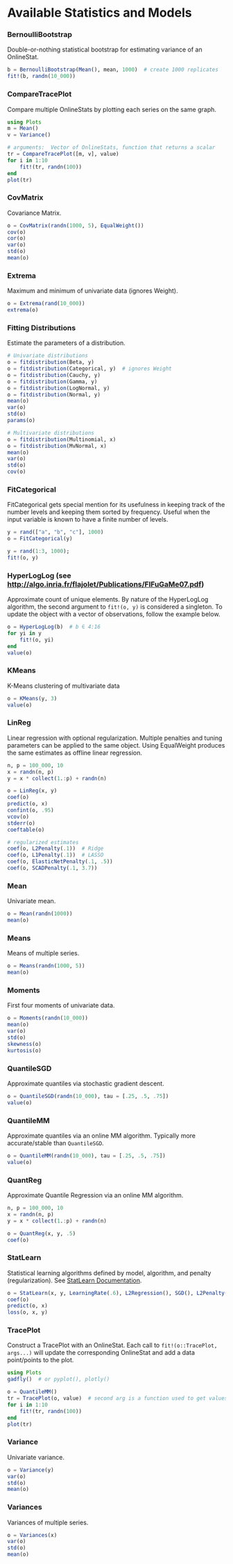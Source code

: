 # Available Statistics and Models

### BernoulliBootstrap
Double-or-nothing statistical bootstrap for estimating variance of an OnlineStat.
```julia
b = BernoulliBootstrap(Mean(), mean, 1000)  # create 1000 replicates
fit!(b, randn(10_000))  
```


### CompareTracePlot
Compare multiple OnlineStats by plotting each series on the same graph.  
```julia
using Plots
m = Mean()
v = Variance()

# arguments:  Vector of OnlineStats, function that returns a scalar
tr = CompareTracePlot([m, v], value)  
for i in 1:10
    fit!(tr, randn(100))
end
plot(tr)
```


### CovMatrix
Covariance Matrix.  
```julia
o = CovMatrix(randn(1000, 5), EqualWeight())
cov(o)
cor(o)
var(o)
std(o)
mean(o)
```


### Extrema
Maximum and minimum of univariate data (ignores Weight).
```julia
o = Extrema(rand(10_000))
extrema(o)
```


### Fitting Distributions
Estimate the parameters of a distribution.
```julia
# Univariate distributions
o = fitdistribution(Beta, y)
o = fitdistribution(Categorical, y)  # ignores Weight
o = fitdistribution(Cauchy, y)
o = fitdistribution(Gamma, y)
o = fitdistribution(LogNormal, y)
o = fitdistribution(Normal, y)
mean(o)
var(o)
std(o)
params(o)

# Multivariate distributions
o = fitdistribution(Multinomial, x)
o = fitdistribution(MvNormal, x)
mean(o)
var(o)
std(o)
cov(o)
```


### FitCategorical
FitCategorical gets special mention for its usefulness in keeping track of the number
levels and keeping them sorted by frequency.  Useful when the input variable is known
to have a finite number of levels.

```julia
y = rand(["a", "b", "c"], 1000)
o = FitCategorical(y)

y = rand(1:3, 1000);
fit!(o, y)
```


### HyperLogLog (see http://algo.inria.fr/flajolet/Publications/FlFuGaMe07.pdf)
Approximate count of unique elements.  By nature of the HyperLogLog algorithm, the second
argument to `fit!(o, y)` is considered a singleton.  To update the object with a vector
of observations, follow the example below.
```julia
o = HyperLogLog(b)  # b ∈ 4:16
for yi in y
    fit!(o, yi)
end
value(o)
```


### KMeans
K-Means clustering of multivariate data
```julia
o = KMeans(y, 3)
value(o)
```


### LinReg
Linear regression with optional regularization.  Multiple penalties and tuning parameters
can be applied to the same object.  Using EqualWeight produces the same estimates as
offline linear regression.  
```julia
n, p = 100_000, 10
x = randn(n, p)
y = x * collect(1.:p) + randn(n)

o = LinReg(x, y)
coef(o)
predict(o, x)
confint(o, .95)
vcov(o)
stderr(o)
coeftable(o)

# regularized estimates
coef(o, L2Penalty(.1))  # Ridge
coef(o, L1Penalty(.1))  # LASSO
coef(o, ElasticNetPenalty(.1, .5))
coef(o, SCADPenalty(.1, 3.7))
```


### Mean
Univariate mean.
```julia
o = Mean(randn(1000))
mean(o)
```


### Means
Means of multiple series.
```julia
o = Means(randn(1000, 5))
mean(o)
```


### Moments
First four moments of univariate data.
```julia
o = Moments(randn(10_000))
mean(o)
var(o)
std(o)
skewness(o)
kurtosis(o)
```


### QuantileSGD
Approximate quantiles via stochastic gradient descent.
```julia
o = QuantileSGD(randn(10_000), tau = [.25, .5, .75])
value(o)
```


### QuantileMM
Approximate quantiles via an online MM algorithm.  Typically more accurate/stable
than `QuantileSGD`.
```julia
o = QuantileMM(randn(10_000), tau = [.25, .5, .75])
value(o)
```


### QuantReg
Approximate Quantile Regression via an online MM algorithm.
```julia
n, p = 100_000, 10
x = randn(n, p)
y = x * collect(1.:p) + randn(n)

o = QuantReg(x, y, .5)
coef(o)
```


### StatLearn
Statistical learning algorithms defined by model, algorithm, and penalty (regularization).
See [StatLearn Documentation](StatLearn.md).

```julia
o = StatLearn(x, y, LearningRate(.6), L2Regression(), SGD(), L2Penalty(.1))
coef(o)
predict(o, x)
loss(o, x, y)
```


### TracePlot
Construct a TracePlot with an OnlineStat.  Each call to `fit!(o::TracePlot, args...)`
will update the corresponding OnlineStat and add a data point/points to the plot.
```julia
using Plots
gadfly()  # or pyplot(), plotly()

o = QuantileMM()
tr = TracePlot(o, value)  # second arg is a function used to get values from the OnlineStat
for i in 1:10
    fit!(tr, randn(100))
end
plot(tr)
```


### Variance
Univariate variance.
```julia
o = Variance(y)
var(o)
std(o)
mean(o)
```


### Variances
Variances of multiple series.
```julia
o = Variances(x)
var(o)
std(o)
mean(o)
```
